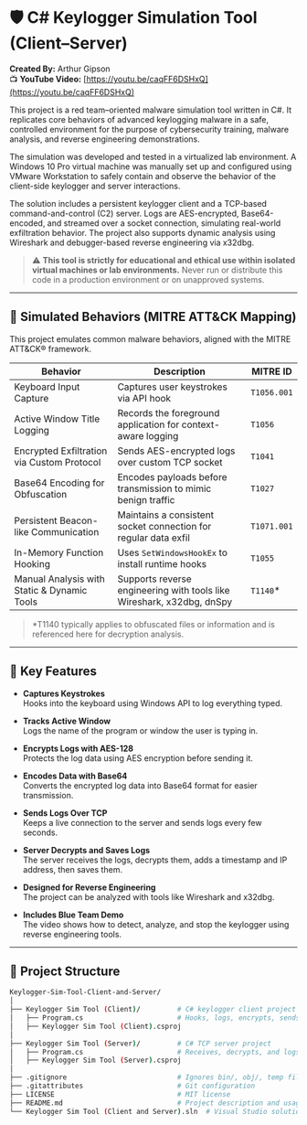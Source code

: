 # 🛡️ C# Keylogger Simulation Tool (Client–Server)  
**Created By:** Arthur Gipson  
📺 **YouTube Video:** [https://youtu.be/caqFF6DSHxQ](https://youtu.be/caqFF6DSHxQ)

This project is a red team–oriented malware simulation tool written in C#. It replicates core behaviors of advanced keylogging malware in a safe, controlled environment for the purpose of cybersecurity training, malware analysis, and reverse engineering demonstrations.

The simulation was developed and tested in a virtualized lab environment. A Windows 10 Pro virtual machine was manually set up and configured using VMware Workstation to safely contain and observe the behavior of the client-side keylogger and server interactions.

The solution includes a persistent keylogger client and a TCP-based command-and-control (C2) server. Logs are AES-encrypted, Base64-encoded, and streamed over a socket connection, simulating real-world exfiltration behavior. The project also supports dynamic analysis using Wireshark and debugger-based reverse engineering via x32dbg.

> ⚠️ **This tool is strictly for educational and ethical use within isolated virtual machines or lab environments.** Never run or distribute this code in a production environment or on unapproved systems.

---

## 🧠 Simulated Behaviors (MITRE ATT&CK Mapping)

This project emulates common malware behaviors, aligned with the MITRE ATT&CK® framework.

| Behavior                                      | Description                                                                 | MITRE ID     |
|----------------------------------------------|-----------------------------------------------------------------------------|--------------|
| Keyboard Input Capture                        | Captures user keystrokes via API hook                                       | `T1056.001`  |
| Active Window Title Logging                   | Records the foreground application for context-aware logging                | `T1056`      |
| Encrypted Exfiltration via Custom Protocol    | Sends AES-encrypted logs over custom TCP socket                             | `T1041`      |
| Base64 Encoding for Obfuscation               | Encodes payloads before transmission to mimic benign traffic                | `T1027`      |
| Persistent Beacon-like Communication          | Maintains a consistent socket connection for regular data exfil             | `T1071.001`  |
| In-Memory Function Hooking                    | Uses `SetWindowsHookEx` to install runtime hooks                            | `T1055`      |
| Manual Analysis with Static & Dynamic Tools   | Supports reverse engineering with tools like Wireshark, x32dbg, dnSpy       | `T1140`*     |

> *T1140 typically applies to obfuscated files or information and is referenced here for decryption analysis.

---

## 🔧 Key Features

- **Captures Keystrokes**  
  Hooks into the keyboard using Windows API to log everything typed.

- **Tracks Active Window**  
  Logs the name of the program or window the user is typing in.

- **Encrypts Logs with AES-128**  
  Protects the log data using AES encryption before sending it.

- **Encodes Data with Base64**  
  Converts the encrypted log data into Base64 format for easier transmission.

- **Sends Logs Over TCP**  
  Keeps a live connection to the server and sends logs every few seconds.

- **Server Decrypts and Saves Logs**  
  The server receives the logs, decrypts them, adds a timestamp and IP address, then saves them.

- **Designed for Reverse Engineering**  
  The project can be analyzed with tools like Wireshark and x32dbg.

- **Includes Blue Team Demo**  
  The video shows how to detect, analyze, and stop the keylogger using reverse engineering tools.

---

## 📁 Project Structure

```bash
Keylogger-Sim-Tool-Client-and-Server/
│
├── Keylogger Sim Tool (Client)/         # C# keylogger client project
│   ├── Program.cs                       # Hooks, logs, encrypts, sends keystrokes
│   ├── Keylogger Sim Tool (Client).csproj
│
├── Keylogger Sim Tool (Server)/         # C# TCP server project
│   ├── Program.cs                       # Receives, decrypts, and logs data
│   ├── Keylogger Sim Tool (Server).csproj
│
├── .gitignore                           # Ignores bin/, obj/, temp files, etc.
├── .gitattributes                       # Git configuration
├── LICENSE                              # MIT license
├── README.md                            # Project description and usage guide
└── Keylogger Sim Tool (Client and Server).sln  # Visual Studio solution file
